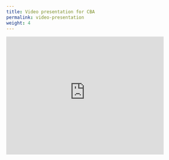 ```yaml
---
title: Video presentation for CBA
permalink: video-presentation
weight: 4
---
```


<iframe width="420" height="315" src="https://www.youtube.com/embed/er1_KVX7TKQ" frameborder="0" allowfullscreen></iframe>